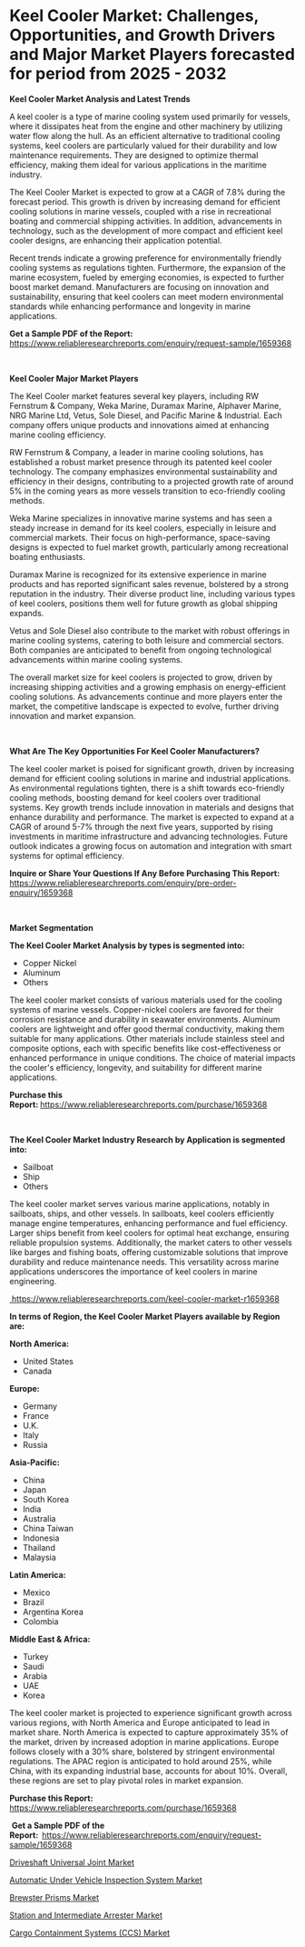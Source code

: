 <p><h1>Keel Cooler Market: Challenges, Opportunities, and Growth Drivers and Major Market Players forecasted for period from 2025 - 2032</h1></p><p><strong>Keel Cooler Market Analysis and Latest Trends</strong></p>
<p><p>A keel cooler is a type of marine cooling system used primarily for vessels, where it dissipates heat from the engine and other machinery by utilizing water flow along the hull. As an efficient alternative to traditional cooling systems, keel coolers are particularly valued for their durability and low maintenance requirements. They are designed to optimize thermal efficiency, making them ideal for various applications in the maritime industry.</p><p>The Keel Cooler Market is expected to grow at a CAGR of 7.8% during the forecast period. This growth is driven by increasing demand for efficient cooling solutions in marine vessels, coupled with a rise in recreational boating and commercial shipping activities. In addition, advancements in technology, such as the development of more compact and efficient keel cooler designs, are enhancing their application potential.</p><p>Recent trends indicate a growing preference for environmentally friendly cooling systems as regulations tighten. Furthermore, the expansion of the marine ecosystem, fueled by emerging economies, is expected to further boost market demand. Manufacturers are focusing on innovation and sustainability, ensuring that keel coolers can meet modern environmental standards while enhancing performance and longevity in marine applications.</p></p>
<p><strong>Get a Sample PDF of the Report:&nbsp;</strong> <a href="https://www.reliableresearchreports.com/enquiry/request-sample/1659368?utm_campaign=2287&utm_medium=2&utm_source=Github&utm_content=ia&utm_term=30032025&utm_id=keel-cooler">https://www.reliableresearchreports.com/enquiry/request-sample/1659368</a></p>
<p>&nbsp;</p>
<p><strong>Keel Cooler Major Market Players</strong></p>
<p><p>The Keel Cooler market features several key players, including RW Fernstrum & Company, Weka Marine, Duramax Marine, Alphaver Marine, NRG Marine Ltd, Vetus, Sole Diesel, and Pacific Marine & Industrial. Each company offers unique products and innovations aimed at enhancing marine cooling efficiency.</p><p>RW Fernstrum & Company, a leader in marine cooling solutions, has established a robust market presence through its patented keel cooler technology. The company emphasizes environmental sustainability and efficiency in their designs, contributing to a projected growth rate of around 5% in the coming years as more vessels transition to eco-friendly cooling methods.</p><p>Weka Marine specializes in innovative marine systems and has seen a steady increase in demand for its keel coolers, especially in leisure and commercial markets. Their focus on high-performance, space-saving designs is expected to fuel market growth, particularly among recreational boating enthusiasts.</p><p>Duramax Marine is recognized for its extensive experience in marine products and has reported significant sales revenue, bolstered by a strong reputation in the industry. Their diverse product line, including various types of keel coolers, positions them well for future growth as global shipping expands.</p><p>Vetus and Sole Diesel also contribute to the market with robust offerings in marine cooling systems, catering to both leisure and commercial sectors. Both companies are anticipated to benefit from ongoing technological advancements within marine cooling systems.</p><p>The overall market size for keel coolers is projected to grow, driven by increasing shipping activities and a growing emphasis on energy-efficient cooling solutions. As advancements continue and more players enter the market, the competitive landscape is expected to evolve, further driving innovation and market expansion.</p></p>
<p>&nbsp;</p>
<p><strong>What Are The Key Opportunities For Keel Cooler Manufacturers?</strong></p>
<p><p>The keel cooler market is poised for significant growth, driven by increasing demand for efficient cooling solutions in marine and industrial applications. As environmental regulations tighten, there is a shift towards eco-friendly cooling methods, boosting demand for keel coolers over traditional systems. Key growth trends include innovation in materials and designs that enhance durability and performance. The market is expected to expand at a CAGR of around 5-7% through the next five years, supported by rising investments in maritime infrastructure and advancing technologies. Future outlook indicates a growing focus on automation and integration with smart systems for optimal efficiency.</p></p>
<p><strong>Inquire or Share Your Questions If Any Before Purchasing This Report:</strong> <a href="https://www.reliableresearchreports.com/enquiry/pre-order-enquiry/1659368?utm_campaign=2287&utm_medium=2&utm_source=Github&utm_content=ia&utm_term=30032025&utm_id=keel-cooler">https://www.reliableresearchreports.com/enquiry/pre-order-enquiry/1659368</a></p>
<p>&nbsp;</p>
<p><strong>Market Segmentation</strong></p>
<p><strong>The Keel Cooler Market Analysis by types is segmented into:</strong></p>
<p><ul><li>Copper Nickel</li><li>Aluminum</li><li>Others</li></ul></p>
<p><p>The keel cooler market consists of various materials used for the cooling systems of marine vessels. Copper-nickel coolers are favored for their corrosion resistance and durability in seawater environments. Aluminum coolers are lightweight and offer good thermal conductivity, making them suitable for many applications. Other materials include stainless steel and composite options, each with specific benefits like cost-effectiveness or enhanced performance in unique conditions. The choice of material impacts the cooler's efficiency, longevity, and suitability for different marine applications.</p></p>
<p><strong>Purchase this Report:&nbsp;</strong><a href="https://www.reliableresearchreports.com/purchase/1659368?utm_campaign=2287&utm_medium=2&utm_source=Github&utm_content=ia&utm_term=30032025&utm_id=keel-cooler">https://www.reliableresearchreports.com/purchase/1659368</a></p>
<p>&nbsp;</p>
<p><strong>The Keel Cooler Market Industry Research by Application is segmented into:</strong></p>
<p><ul><li>Sailboat</li><li>Ship</li><li>Others</li></ul></p>
<p><p>The keel cooler market serves various marine applications, notably in sailboats, ships, and other vessels. In sailboats, keel coolers efficiently manage engine temperatures, enhancing performance and fuel efficiency. Larger ships benefit from keel coolers for optimal heat exchange, ensuring reliable propulsion systems. Additionally, the market caters to other vessels like barges and fishing boats, offering customizable solutions that improve durability and reduce maintenance needs. This versatility across marine applications underscores the importance of keel coolers in marine engineering.</p></p>
<p><a href="https://www.reliableresearchreports.com/keel-cooler-market-r1659368?utm_campaign=2287&utm_medium=2&utm_source=Github&utm_content=ia&utm_term=30032025&utm_id=keel-cooler">&nbsp;https://www.reliableresearchreports.com/keel-cooler-market-r1659368</a></p>
<p><strong>In terms of Region, the Keel Cooler Market Players available by Region are:</strong></p>
<p>
    <p> <strong> North America: </strong>
        <ul>
            <li>United States</li>
            <li>Canada</li>
        </ul>
        </p> 
    <p> <strong> Europe: </strong>
        <ul>
            <li>Germany</li>
            <li>France</li>
            <li>U.K.</li>
            <li>Italy</li>
            <li>Russia</li>
        </ul>
        </p> 
    <p> <strong> Asia-Pacific: </strong>
        <ul>
            <li>China</li>
            <li>Japan</li>
            <li>South Korea</li>
            <li>India</li>
            <li>Australia</li>
            <li>China Taiwan</li>
            <li>Indonesia</li>
            <li>Thailand</li>
            <li>Malaysia</li>
        </ul>
        </p> 
    <p> <strong> Latin America: </strong>
        <ul>
            <li>Mexico</li>
            <li>Brazil</li>
            <li>Argentina Korea</li>
            <li>Colombia</li>
        </ul>
        </p> 
    <p> <strong> Middle East & Africa: </strong>
        <ul>
            <li>Turkey</li>
            <li>Saudi</li>
            <li>Arabia</li>
            <li>UAE</li>
            <li>Korea</li>
        </ul>
    </p>
    </p>
<p><p>The keel cooler market is projected to experience significant growth across various regions, with North America and Europe anticipated to lead in market share. North America is expected to capture approximately 35% of the market, driven by increased adoption in marine applications. Europe follows closely with a 30% share, bolstered by stringent environmental regulations. The APAC region is anticipated to hold around 25%, while China, with its expanding industrial base, accounts for about 10%. Overall, these regions are set to play pivotal roles in market expansion.</p></p>
<p><strong>Purchase this Report: </strong><a href="https://www.reliableresearchreports.com/purchase/1659368?utm_campaign=2287&utm_medium=2&utm_source=Github&utm_content=ia&utm_term=30032025&utm_id=keel-cooler">https://www.reliableresearchreports.com/purchase/1659368</a></p>
<p>&nbsp;<strong>Get a Sample PDF of the Report:&nbsp;&nbsp;</strong><a href="https://www.reliableresearchreports.com/enquiry/request-sample/1659368?utm_campaign=2287&utm_medium=2&utm_source=Github&utm_content=ia&utm_term=30032025&utm_id=keel-cooler">https://www.reliableresearchreports.com/enquiry/request-sample/1659368</a></p>
<p><strong></strong></p>
<p><p><a href="https://github.com/gierlravasty/Market-Research-Report-List-1/blob/main/driveshaft-universal-joint-market.md?utm_campaign=2287&utm_medium=2&utm_source=Github&utm_content=ia&utm_term=30032025&utm_id=keel-cooler">Driveshaft Universal Joint Market</a></p><p><a href="https://github.com/amourdeeks8j/Market-Research-Report-List-1/blob/main/automatic-under-vehicle-inspection-system-market.md?utm_campaign=2287&utm_medium=2&utm_source=Github&utm_content=ia&utm_term=30032025&utm_id=keel-cooler">Automatic Under Vehicle Inspection System Market</a></p><p><a href="https://www.linkedin.com/pulse/brewster-prisms-market-growth-outlook-47cagr-challenges-sales-ue98f?utm_campaign=2287&utm_medium=2&utm_source=Github&utm_content=ia&utm_term=30032025&utm_id=keel-cooler">Brewster Prisms Market</a></p><p><a href="https://www.linkedin.com/pulse/navigating-competitive-landscape-station-intermediate-iepmc?utm_campaign=2287&utm_medium=2&utm_source=Github&utm_content=ia&utm_term=30032025&utm_id=keel-cooler">Station and Intermediate Arrester Market</a></p><p><a href="https://www.linkedin.com/pulse/thorough-analysis-cargo-containment-systems-ccs-market-withits-5jjgc?utm_campaign=2287&utm_medium=2&utm_source=Github&utm_content=ia&utm_term=30032025&utm_id=keel-cooler">Cargo Containment Systems (CCS) Market</a></p></p>